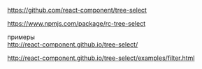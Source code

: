 https://github.com/react-component/tree-select

https://www.npmjs.com/package/rc-tree-select

примеры  
http://react-component.github.io/tree-select/

http://react-component.github.io/tree-select/examples/filter.html

